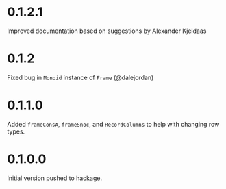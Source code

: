 # 0.1.2.1

Improved documentation based on suggestions by Alexander Kjeldaas

# 0.1.2

Fixed bug in `Monoid` instance of `Frame` (@dalejordan)

# 0.1.1.0

Added `frameConsA`, `frameSnoc`, and `RecordColumns` to help with
changing row types.

# 0.1.0.0

Initial version pushed to hackage.
